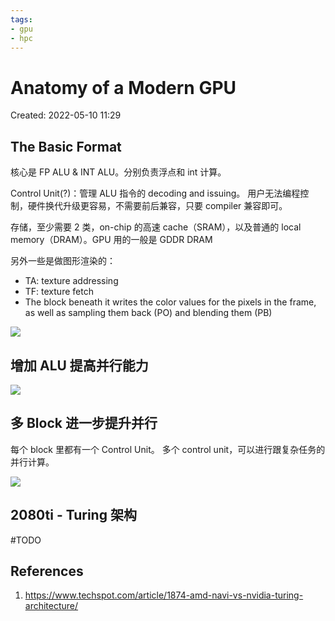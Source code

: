 ```yaml
---
tags:
- gpu
- hpc
---
```


# Anatomy of a Modern GPU

Created: 2022-05-10 11:29

## The Basic Format

核心是 FP ALU & INT ALU。分别负责浮点和 int 计算。

Control Unit(?)：管理 ALU 指令的 decoding and issuing。
用户无法编程控制，硬件换代升级更容易，不需要前后兼容，只要 compiler 兼容即可。

存储，至少需要 2 类，on-chip 的高速 cache（SRAM），以及普通的 local memory（DRAM）。GPU 用的一般是 GDDR DRAM

另外一些是做图形渲染的：

- TA: texture addressing
- TF: texture fetch
- The block beneath it writes the color values for the pixels in the frame, as well as sampling them back (PO) and blending them (PB)

![](https://tva1.sinaimg.cn/large/e6c9d24egy1h235jyr4c7j20uk0chwf3.jpg)

## 增加 ALU 提高并行能力

![](https://tva1.sinaimg.cn/large/e6c9d24egy1h23agfug92j20uk09kjs0.jpg)

## 多 Block 进一步提升并行

每个 block 里都有一个 Control Unit。
多个 control unit，可以进行跟复杂任务的并行计算。

![](https://tva1.sinaimg.cn/large/e6c9d24egy1h23ajqy39cj20uk0a5mxy.jpg)

## 2080ti - Turing 架构

#TODO

## References

1. https://www.techspot.com/article/1874-amd-navi-vs-nvidia-turing-architecture/
